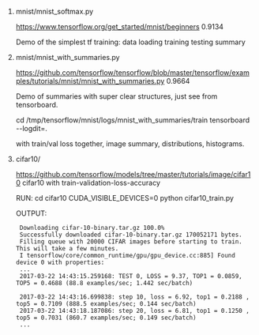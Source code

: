 1. mnist/mnist_softmax.py

   https://www.tensorflow.org/get_started/mnist/beginners
   0.9134
   
   Demo of the simplest tf training: 
       data loading
       training
       testing
       summary

2. mnist/mnist_with_summaries.py

   https://github.com/tensorflow/tensorflow/blob/master/tensorflow/examples/tutorials/mnist/mnist_with_summaries.py
   0.9664

   Demo of summaries with super clear structures, just see from tensorboard.

     cd /tmp/tensorflow/mnist/logs/mnist_with_summaries/train
     tensorboard --logdit=.
   
   with train/val loss together, image summary, distributions, histograms.

3. cifar10/

   https://github.com/tensorflow/models/tree/master/tutorials/image/cifar10
   cifar10 with train-validation-loss-accuracy

   RUN:
       cd cifar10
       CUDA_VISIBLE_DEVICES=0 python cifar10_train.py 
 
   OUTPUT:

        Downloading cifar-10-binary.tar.gz 100.0%
        Successfully downloaded cifar-10-binary.tar.gz 170052171 bytes.
        Filling queue with 20000 CIFAR images before starting to train. This will take a few minutes.
        I tensorflow/core/common_runtime/gpu/gpu_device.cc:885] Found device 0 with properties: 
        ...
        2017-03-22 14:43:15.259168: TEST 0, LOSS = 9.37, TOP1 = 0.0859, TOP5 = 0.4688 (88.8 examples/sec; 1.442 sec/batch)

        2017-03-22 14:43:16.699838: step 10, loss = 6.92, top1 = 0.2188 , top5 = 0.7109 (888.5 examples/sec; 0.144 sec/batch)
        2017-03-22 14:43:18.187086: step 20, loss = 6.81, top1 = 0.1250 , top5 = 0.7031 (860.7 examples/sec; 0.149 sec/batch)
        ...

